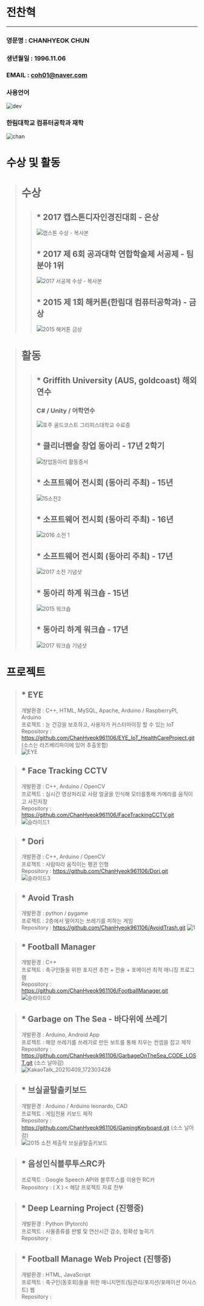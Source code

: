 # 전찬혁
---
### 영문명 : CHANHYEOK CHUN
### 생년월일 : 1996.11.06
### EMAIL : coh01@naver.com
### 사용언어
![dev](https://user-images.githubusercontent.com/34766471/117871082-f3a01700-b2d7-11eb-922b-6defebac1c7e.png)
### 한림대학교 컴퓨터공학과 재학
![chan](https://user-images.githubusercontent.com/34766471/117864170-77a1d100-b2cf-11eb-80e8-992682bd330a.png)

# 수상 및 활동
> # 수상
> > ## * 2017 캡스톤디자인경진대회 - 은상
> > ![캡스톤 수상 - 복사본](https://user-images.githubusercontent.com/34766471/117866712-66a68f00-b2d2-11eb-9b3b-2030c08a26ef.jpg)
> > ## * 2017 제 6회 공과대학 연합학술제 서공제 - 팀분야 1위
> > ![2017 서공제 수상 - 복사본](https://user-images.githubusercontent.com/34766471/117866774-7a51f580-b2d2-11eb-9a4f-fabbe2ba7bad.jpg)
> > ## * 2015 제 1회 해커톤(한림대 컴퓨터공학과) - 금상
> > ![2015 해커톤 금상](https://user-images.githubusercontent.com/34766471/117866592-4a0a5700-b2d2-11eb-8192-615c387e0ccc.jpg)

> # 활동
> > ## * Griffith University (AUS, goldcoast) 해외연수
> > ### C# / Unity / 어학연수
> > ![호주 골드코스트 그리피스대학교 수료증](https://user-images.githubusercontent.com/34766471/117866523-33640000-b2d2-11eb-91c0-db0ec3087981.jpg)
> > ## * 클리너펜슬 창업 동아리 - 17년 2학기
> > ![창업동아리 활동증서](https://user-images.githubusercontent.com/34766471/117874818-7034f480-b2dc-11eb-9855-4110365dc02f.jpg)
> > ## * 소프트웨어 전시회 (동아리 주최) - 15년
> > ![15소전2](https://user-images.githubusercontent.com/34766471/117867385-45926e00-b2d3-11eb-95a0-7b0fc3d803aa.jpg)
> > ## * 소프트웨어 전시회 (동아리 주최) - 16년
> > ![2016 소전 1](https://user-images.githubusercontent.com/34766471/117867309-27c50900-b2d3-11eb-9411-337ecc2d3fa5.jpg)
> > ## * 소프트웨어 전시회 (동아리 주최) - 17년
> > ![2017 소전 기념샷](https://user-images.githubusercontent.com/34766471/117867233-0ebc5800-b2d3-11eb-8865-6f1a6cb2e190.jpg)
> > ## * 동아리 하계 워크숍 - 15년
> > ![2015 워크숍](https://user-images.githubusercontent.com/34766471/117867064-d0bf3400-b2d2-11eb-9fba-8cbe9d0df789.jpg)
> > ## * 동아리 하계 워크숍 - 17년
> > ![2017 워크숍 기념샷](https://user-images.githubusercontent.com/34766471/117867115-e6345e00-b2d2-11eb-9c93-f4cbed330c20.jpg)

# 프로젝트
> ## * EYE
> 개발환경 : C++, HTML, MySQL, Apache, Arduino / RaspberryPI, Arduino\
> 프로젝트 : 눈 건강을 보호하고, 사용자가 커스터마이징 할 수 있는 IoT\
> Repository : https://github.com/ChanHyeok961106/EYE_IoT_HealthCareProject.git 
> \(소스는 라즈베리파이에 있어 추출못함)\
> ![EYE](https://user-images.githubusercontent.com/34766471/117873027-4ed30900-b2da-11eb-9a4c-e752baec5184.png)

> ## * Face Tracking CCTV
> 개발환경 : C++, Arduino / OpenCV\
> 프로젝트 : 실시간 영상처리로 사람 얼굴을 인식해 모터를통해 카메라를 움직이고 사진저장\
> Repository : https://github.com/ChanHyeok961106/FaceTrackingCCTV.git
> ![슬라이드1](https://user-images.githubusercontent.com/34766471/117873152-6f02c800-b2da-11eb-9749-8e0fc44d6c24.JPG)

 
> ## * Dori
> 개발환경 : C++, Arduino / OpenCV\
> 프로젝트 : 사람따라 움직이는 펭귄 인형\
> Repository : https://github.com/ChanHyeok961106/Dori.git
> ![슬라이드3](https://user-images.githubusercontent.com/34766471/117873218-82159800-b2da-11eb-8019-56a82deca197.JPG)

> ## * Avoid Trash
> 개발환경 : python / pygame\
> 프로젝트 : 2층에서 떨어지는 쓰레기를 피하는 게임\
> Repository : https://github.com/ChanHyeok961106/AvoidTrash.git
> ![1](https://user-images.githubusercontent.com/34766471/117873485-c99c2400-b2da-11eb-876b-e3b7a0cb08c0.jpg)

> ## * Football Manager
> 개발환경 : C++\
> 프로젝트 : 축구인들을 위한 포지션 추천 + 전술 + 포메이션 최적 매니징 프로그램\
> Repository : https://github.com/ChanHyeok961106/FootballManager.git
> ![슬라이드0](https://user-images.githubusercontent.com/34766471/117873789-27307080-b2db-11eb-9a5a-efe885cecd2c.JPG)

> ## * Garbage on The Sea - 바다위에 쓰레기
> 개발환경 : Arduino, Android App\
> 프로젝트 : 해양 쓰레기를 쓰레기로 만든 보트를 통해 치우는 컨셉을 잡고 제작\
> Repository : https://github.com/ChanHyeok961106/GarbageOnTheSea_CODE_LOST.git (소스 날아감)\
> ![KakaoTalk_20210409_172303428](https://user-images.githubusercontent.com/34766471/117873928-50e99780-b2db-11eb-99af-c1ac397ef6c0.png)

> ## * 브실골탈출키보드
> 개발환경 : Arduino / Arduino leonardo, CAD\
> 프로젝트 : 게임전용 키보드 제작\
> Repository : https://github.com/ChanHyeok961106/GamingKeyboard.git (소스 날아감)\
> ![2015 소전 제출작 브실골탈출키보드](https://user-images.githubusercontent.com/34766471/117874130-960dc980-b2db-11eb-8413-3d0e82688947.png)

> ## * 음성인식블루투스RC카
> 프로젝트 : Google Speech API와 블루투스를 이용한 RC카\
> Repository : ( X ) < 해당 프로젝트 자료 전부 

> ## * Deep Learning Project (진행중)
> 개발환경 : Python (Pytorch)\
> 프로젝트 : 사물종류를 판별 및 연산시간 감소, 정확성 높히기\
> Repository : 

> ## * Football Manage Web Project (진행중)
> 개발환경 : HTML, JavaScript\
> 프로젝트 : 축구인(동호회)들을 위한 매니지먼트(팀관리/포지션/포메이션 어시스트) 웹\
> Repository :  


